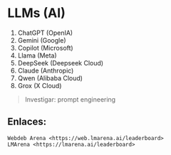 # LLMs (AI)

1. ChatGPT (OpenIA)  
2. Gemini (Google)  
3. Copilot (Microsoft)  
4. Llama (Meta)  
5. DeepSeek (Deepseek Cloud)
6. Claude (Anthropic)  
7. Qwen (Alibaba Cloud)
8. Grox (X Cloud)

> Investigar: prompt engineering

## Enlaces:  
    Webdeb Arena <https://web.lmarena.ai/leaderboard>
    LMArena <https://lmarena.ai/leaderboard>